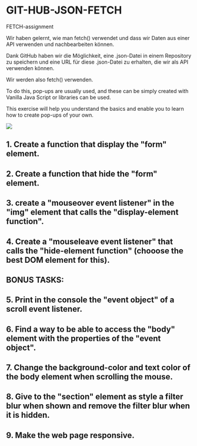# GIT-HUB-JSON-FETCH

FETCH-assignment

Wir haben gelernt, wie man fetch() verwendet und dass wir Daten aus einer API verwenden und nachbearbeiten können.

Dank GitHub haben wir die Möglichkeit, eine .json-Datei in einem Repository zu speichern und eine URL für diese .json-Datei zu erhalten, die wir als API verwenden können.

Wir werden also fetch(<GITHUB JSON FILE URL>) verwenden.

To do this, pop-ups are usually used, and these can be simply created with Vanilla Java Script or libraries can be used.

This exercise will help you understand the basics and enable you to learn how to create pop-ups of your own.

![](https://github.com/DigitalCareerInstitute/Create-pop-up-message-DOM/blob/solutions/asset/popUpMessage.gif)

## 1. Create a function that display the "form" element.

## 2. Create a function that hide the "form" element.

## 3. create a "mouseover event listener" in the "img" element that calls the "display-element function".

## 4. Create a "mouseleave event listener" that calls the "hide-element function" (chooose the best DOM element for this).

## BONUS TASKS:

## 5. Print in the console the "event object" of a scroll event listener.

## 6. Find a way to be able to access the "body" element with the properties of the "event object".

## 7. Change the background-color and text color of the body element when scrolling the mouse.

## 8. Give to the "section" element as style a filter blur when shown and remove the filter blur when it is hidden.

## 9. Make the web page responsive.